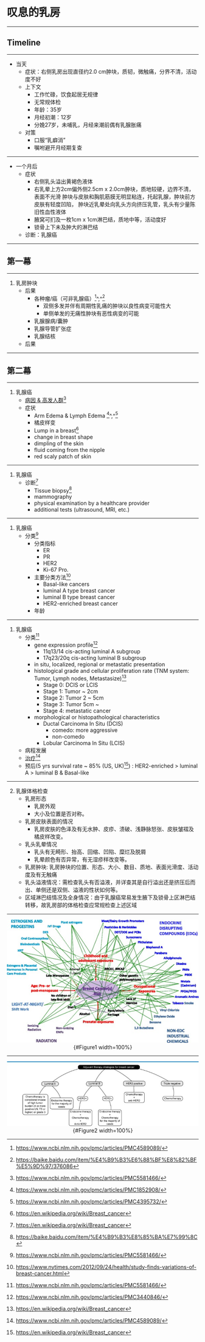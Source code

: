 叹息的乳房
======

------

Timeline
------

------

- 当天
    + 症状：右侧乳房出现直径约2.0 cm肿块，质韧，微触痛，分界不清，活动度不好
    + 上下文
        * 工作忙碌，饮食起居无规律
        * 无常规体检
        * 年龄：35岁
        * 月经初潮：12岁
        * 分娩27岁，未哺乳，月经来潮前偶有乳腺胀痛
    + 对策
        * 口服“乳癖消”
        * 嘱咐避开月经期复查

------

- 一个月后
    + 症状
        * 右侧乳头溢出黄褐色液体
        * 右乳晕上方2cm偏外侧2.5cm x 2.0cm肿块，质地较硬，边界不清，表面不光滑
          肿块与皮肤和胸肌筋膜无明显粘连，托起乳腺，肿块前方皮肤有轻度凹陷，
          肿块近乳晕处向乳头方向挤压乳管，乳头有少量陈旧性血性液体
        * 腋窝可扪及一枚1cm x 1cm淋巴结，质地中等，活动度好
        * 锁骨上下未及肿大的淋巴结
     + 诊断：乳腺癌

------

第一幕
------

------

1. 乳房肿块
    - 后果
        + 各种瘤/癌（可非乳腺癌）[^3]^,^[^6]
            * 双侧多发并伴有周期性乳痛的肿块以良性病变可能性大
            * 单侧单发的无痛性肿块有恶性病变的可能
        + 乳腺腺病/囊肿
        + 乳腺导管扩张症
        + 乳腺结核
    - 后果

[^3]: https://www.ncbi.nlm.nih.gov/pmc/articles/PMC4589089/
[^6]: https://baike.baidu.com/item/%E4%B9%B3%E6%88%BF%E8%82%BF%E5%9D%97/376086

------

第二幕
------

------

1. 乳腺癌
    - [病因 & 高发人群](#Figure1)[^1]
    - 症状
        + Arm Edema & Lymph Edema [^4]^,^[^5]
        + 橘皮样变
        + Lump in a breast[^WikipediaBreastCancer]
        + change in breast shape
        + dimpling of the skin
        + fluid coming from the nipple
        + red scaly patch of skin

------

1. 乳腺癌
    - 诊断[^WikipediaBreastCancer]
        + Tissue biopsy[^7]
        + mammography
        + physical examination by a healthcare provider
        + additional tests (ultrasound, MRI, etc.)

------

1. 乳腺癌
    - 分类[^1]
        + 分类指标
            * ER
            * PR
            * HER2
            * Ki-67 Pro.
        + 主要分类方法[^NYTimesClass]
            * Basal-like cancers
            * luminal A type breast cancer
            * luminal B type breast cancer
            * HER2-enriched breast cancer
        + 年龄

------

1. 乳腺癌
    - 分类[^1]
        + gene expression profile[^NatureGeneProf]
            * 11q13/14 cis-acting luminal A subgroup
            * 17q23/20q cis-acting luminal B subgroup
        + in situ, localized, regional or metastatic presentation
        + histological grade and cellular proliferation rate
          (TNM system: Tumor, Lymph nodes, Metastasize)[^WikipediaBreastCancer]
            * Stage 0: DCIS or LCIS
            * Stage 1: Tumor ~ 2cm
            * Stage 2: Tumor 2 ~ 5cm
            * Stage 3: Tumor 5cm ~
            * Stage 4: metastatic cancer
        + morphological or histopathological characteristics
            * Ductal Carcinoma In Situ (DCIS)
                * comedo: more aggressive
                * non-comedo
            * Lobular Carcinoma In Situ (LCIS)
    - 病程发展
    - [治疗](#Figure2)[^2]
    - 预后(5 yrs survival rate ~ 85% (US, UK)[^WikipediaBreastCancer])
      : HER2-enriched &gt; luminal A &gt; luminal B &amp; Basal-like

------

2. 乳腺体格检查
    - 乳房形态
        + 乳房外观
        + 大小及位置是否对称。
    - 乳房皮肤表面的情况
        + 乳房皮肤的色泽及有无水肿、皮疹、溃破、浅静脉怒张、皮肤皱褶及橘皮样改变。
    - 乳头乳晕情况
        + 乳头有无畸形、抬高、回缩、凹陷、糜烂及脱屑
        + 乳晕颜色有否异常，有无湿疹样改变等。
    - 乳房肿块: 乳房肿块的位置、形态、大小、数目、质地、表面光滑度、活动度及有无触痛
    - 乳头溢液情况：需检查乳头有否溢液，并详查其是自行溢出还是挤压后而出、单侧还是双侧、溢液的性状如何等。
    - 区域淋巴结情况及全身情况：由于乳腺癌常易发生腋下及锁骨上区淋巴结转移，故乳房部的体格检查应常规检查上述区域

------

<div style="text-align: center">

![Possible Causes of Breast Cancer](./src/PBL_17-18_2/12940_2017_287_Fig1_HTML.jpg){#Figure1 width=100%}

</div>

------

<div style="text-align: center">

![Adjuvant Therapy Strategies for Breast Cancer](./src/PBL_17-18_2/bcbcr-suppl.2-2015-017f1.jpg){#Figure2 width=100%}

</div>

[^1]: https://www.ncbi.nlm.nih.gov/pmc/articles/PMC5581466/
[^2]: https://www.ncbi.nlm.nih.gov/pmc/articles/PMC4589089/
[^4]: https://www.ncbi.nlm.nih.gov/pmc/articles/PMC1852908/
[^5]: https://www.ncbi.nlm.nih.gov/pmc/articles/PMC4395732/
[^7]: https://baike.baidu.com/item/%E4%B9%B3%E8%85%BA%E7%99%8C
[^NatureGeneProf]: https://www.ncbi.nlm.nih.gov/pmc/articles/PMC3440846/
[^NYTimesClass]: https://www.nytimes.com/2012/09/24/health/study-finds-variations-of-breast-cancer.html
[^WikipediaBreastCancer]: https://en.wikipedia.org/wiki/Breast_cancer

